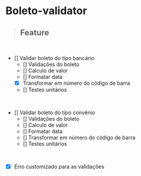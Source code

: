 # **Boleto-validator**

> ## Feature
<br />

- [] Validar boleto do tipo bancário
  - [] Validações do boleto  
  - [] Calculo de valor
  - [] Formatar data
  - [X] Transformar em número do código de barra
  - [] Testes unitários

<br />

- []  Validar boleto do tipo convênio
  - [] Validações do boleto
  - [] Calculo de valor
  - [] Formatar data
  - [] Transformar em número do código de barra
  - [] Testes unitários

<br />

- [X] Erro customizado para as validações


